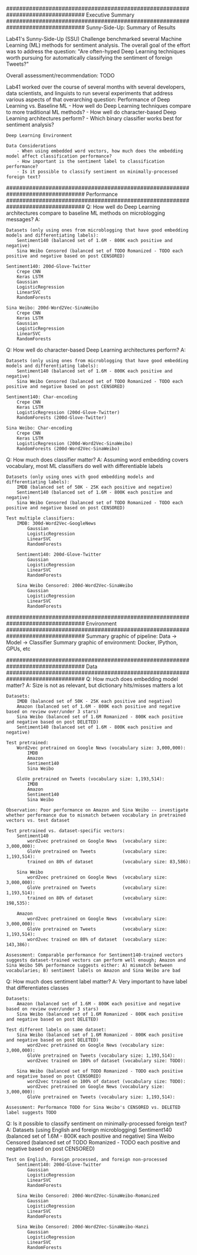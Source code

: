 ################################################################################
Executive Summary
################################################################################
Sunny-Side-Up: Summary of Results

Lab41's Sunny-Side-Up (SSU) Challenge benchmarked several Machine Learning (ML) methods for sentiment analysis.  The overall goal of the effort was to address the question:
    "Are often-hyped Deep Learning techniques worth pursuing for automatically classifying the sentiment of foreign Tweets?"

Overall assessment/recommendation: TODO

Lab41 worked over the course of several months with several developers, data scientists, and linguists to run several experiments that address various aspects of that overarching question:
    Performance of Deep Learning vs. Baseline ML
        - How well do Deep Learning techniques compare to more traditional ML methods?
        - How well do character-based Deep Learning architectures perform?
        - Which binary classifier works best for sentiment analysis?

    Deep Learning Environment

    Data Considerations
        - When using embedded word vectors, how much does the embedding model affect classification performance?
        - How important is the sentiment label to classification performance?
        - Is it possible to classify sentiment on minimally-processed foreign text?






################################################################################
Performance
################################################################################
Q: How well do Deep Learning architectures compare to baseline ML methods on microblogging messages?
A:

    Datasets (only using ones from microblogging that have good embedding models and differentiating labels):
        Sentiment140 (balanced set of 1.6M - 800K each positive and negative)
        Sina Weibo Censored (balanced set of TODO Romanized - TODO each positive and negative based on post CENSORED)

    Sentiment140: 200d-Glove-Twitter
        Crepe CNN
        Keras LSTM
        Gaussian
        LogisticRegression
        LinearSVC
        RandomForests

    Sina Weibo: 200d-Word2Vec-SinaWeibo
        Crepe CNN
        Keras LSTM
        Gaussian
        LogisticRegression
        LinearSVC
        RandomForests



Q: How well do character-based Deep Learning architectures perform?
A:

    Datasets (only using ones from microblogging that have good embedding models and differentiating labels):
        Sentiment140 (balanced set of 1.6M - 800K each positive and negative)
        Sina Weibo Censored (balanced set of TODO Romanized - TODO each positive and negative based on post CENSORED)

    Sentiment140: Char-encoding
        Crepe CNN
        Keras LSTM
        LogisticRegression (200d-Glove-Twitter)
        RandomForests (200d-Glove-Twitter)

    Sina Weibo: Char-encoding
        Crepe CNN
        Keras LSTM
        LogisticRegression (200d-Word2Vec-SinaWeibo)
        RandomForests (200d-Word2Vec-SinaWeibo)




Q: How much does classifier matter?
A: Assuming word embedding covers vocabulary, most ML classifiers do well with differentiable labels

    Datasets (only using ones with good embedding models and differentiating labels):
        IMDB (balanced set of 50K - 25K each positive and negative)
        Sentiment140 (balanced set of 1.6M - 800K each positive and negative)
        Sina Weibo Censored (balanced set of TODO Romanized - TODO each positive and negative based on post CENSORED)

    Test multiple classifiers:
        IMDB: 300d-Word2Vec-GoogleNews
            Gaussian
            LogisticRegression
            LinearSVC
            RandomForests

        Sentiment140: 200d-Glove-Twitter
            Gaussian
            LogisticRegression
            LinearSVC
            RandomForests

        Sina Weibo Censored: 200d-Word2Vec-SinaWeibo
            Gaussian
            LogisticRegression
            LinearSVC
            RandomForests



################################################################################
Environment
################################################################################
Summary graphic of pipeline: Data -> Model -> Classifier
Summary graphic of environment: Docker, IPython, GPUs, etc




################################################################################
Data
################################################################################
Q: How much does embedding model matter?
A: Size is not as relevant, but dictionary hits/misses matters a lot

    Datasets:
        IMDB (balanced set of 50K - 25K each positive and negative)
        Amazon (balanced set of 1.6M - 800K each positive and negative based on review over/under 3 stars)
        Sina Weibo (balanced set of 1.6M Romanized - 800K each positive and negative based on post DELETED)
        Sentiment140 (balanced set of 1.6M - 800K each positive and negative)

    Test pretrained:
        Word2vec pretrained on Google News (vocabulary size: 3,000,000):
            IMDB
            Amazon
            Sentiment140
            Sina Weibo

        GloVe pretrained on Tweets (vocabulary size: 1,193,514):
            IMDB
            Amazon
            Sentiment140
            Sina Weibo

    Observation: Poor performance on Amazon and Sina Weibo -- investigate whether performance due to mismatch between vocabulary in pretrained vectors vs. test dataset

    Test pretrained vs. dataset-specific vectors:
        Sentiment140
            word2vec pretrained on Google News  (vocabulary size: 3,000,000):
            GloVe pretrained on Tweets          (vocabulary size: 1,193,514):
            trained on 80% of dataset           (vocabulary size: 83,586):

        Sina Weibo
            word2vec pretrained on Google News  (vocabulary size: 3,000,000):
            GloVe pretrained on Tweets          (vocabulary size: 1,193,514):
            trained on 80% of dataset           (vocabulary size: 198,535):

        Amazon
            word2vec pretrained on Google News  (vocabulary size: 3,000,000):
            GloVe pretrained on Tweets          (vocabulary size: 1,193,514):
            word2vec trained on 80% of dataset  (vocabulary size: 143,386):

    Assessment: Comparable performance for Sentiment140-trained vectors suggests dataset-trained vectors can perform well enough; Amazon and Sina Weibo 50% performance suggests either: A) mismatch between vocabularies; B) sentiment labels on Amazon and Sina Weibo are bad




Q: How much does sentiment label matter?
A: Very important to have label that differentiates classes

    Datasets:
        Amazon (balanced set of 1.6M - 800K each positive and negative based on review over/under 3 stars)
        Sina Weibo (balanced set of 1.6M Romanized - 800K each positive and negative based on post DELETED)

    Test different labels on same dataset:
        Sina Weibo (balanced set of 1.6M Romanized - 800K each positive and negative based on post DELETED)
            word2vec pretrained on Google News (vocabulary size: 3,000,000):
            GloVe pretrained on Tweets (vocabulary size: 1,193,514):
            word2vec trained on 100% of dataset (vocabulary size: TODO):

        Sina Weibo (balanced set of TODO Romanized - TODO each positive and negative based on post CENSORED)
            word2vec trained on 100% of dataset (vocabulary size: TODO):
            word2vec pretrained on Google News (vocabulary size: 3,000,000):
            GloVe pretrained on Tweets (vocabulary size: 1,193,514):

    Assessment: Performance TODO for Sina Weibo's CENSORED vs. DELETED label suggests TODO



Q: Is it possible to classify sentiment on minimally-processed foreign text?
A:
    Datasets (using English and foreign microblogging)
        Sentiment140 (balanced set of 1.6M - 800K each positive and negative)
        Sina Weibo Censored (balanced set of TODO Romanized - TODO each positive and negative based on post CENSORED)

    Test on English, Foreign processed, and foreign non-processed
        Sentiment140: 200d-Glove-Twitter
            Gaussian
            LogisticRegression
            LinearSVC
            RandomForests

        Sina Weibo Censored: 200d-Word2Vec-SinaWeibo-Romanized
            Gaussian
            LogisticRegression
            LinearSVC
            RandomForests

        Sina Weibo Censored: 200d-Word2Vec-SinaWeibo-Hanzi
            Gaussian
            LogisticRegression
            LinearSVC
            RandomForests
